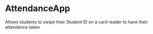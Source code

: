 # AttendanceApp
Allows students to swipe their Student ID on a card reader to have their attendence taken
